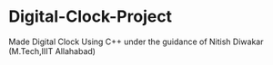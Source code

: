 # Digital-Clock-Project

Made Digital Clock Using C++ under the guidance of Nitish Diwakar (M.Tech,IIIT Allahabad)
